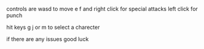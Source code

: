 controls are wasd to move e f and right click for special attacks left click for punch

hit keys g j or m to select a charecter

if there are any issues good luck

